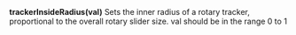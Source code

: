 <a name="trackerInsideRadius"><h3 style="padding-top: 40px; margin-top: 40px;"></h3></a>
**trackerInsideRadius(val)** Sets the inner radius of a rotary tracker, proportional to the overall rotary slider size. val should be in the range 0 to 1

<!--UPDATE WIDGET_IN_CSOUND
    SIdent sprintf "trackerInsideRadius(%f) ", rnd(10)/10
    SIdentifier strcat SIdentifier, SIdent
-->